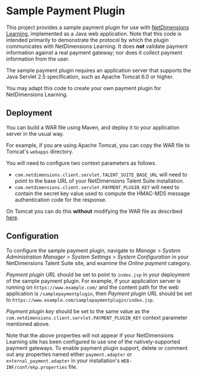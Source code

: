 Sample Payment Plugin
=====================

This project provides a sample payment plugin for use with [NetDimensions
Learning](http://www.netdimensions.com/talent-management-suite/learning-management-system-lms.php),
implemented as a Java web application. Note that this code is intended primarily
to demonstrate the protocol by which the plugin communicates with NetDimensions
Learning. It does **not** validate payment information against a real payment
gateway; nor does it collect payment information from the user.

The sample payment plugin requires an application server that supports the Java
Servlet 2.5 specification, such as Apache Tomcat 6.0 or higher.

You may adapt this code to create your own payment plugin for NetDimensions
Learning.

Deployment
----------

You can build a WAR file using Maven, and deploy it to your application server in the usual way.

For example, if you are using Apache Tomcat, you can copy the WAR file to Tomcat's `webapps` directory.

You will need to configure two context parameters as follows.

* `com.netdimensions.client.servlet.TALENT_SUITE_BASE_URL` will need to point to
  the base URL of your NetDimensions Talent Suite installation.
* `com.netdimensions.client.servlet.PAYMENT_PLUGIN_KEY` will need to contain the
  secret key value used to compute the HMAC-MD5 message authentication code for
  the response.
  
On Tomcat you can do this **without** modifying the WAR file as described
[here](https://tomcat.apache.org/tomcat-7.0-doc/config/context.html#Context_Parameters).

Configuration
-------------

To configure the sample payment plugin, navigate to *Manage* > *System
Administration Manager* > *System Settings* > *System Configuration* in your
NetDimensions Talent Suite site, and examine the *Online payment* category.

*Payment plugin URL* should be set to point to `index.jsp` in
your deployment of the sample payment plugin. For example, if your application
server is running on `https://www.example.com/` and the content path for the web
application is `/samplepaymentplugin`, then *Payment plugin URL* should be set
to `https://www.example.com/samplepaymentplugin/index.jsp`.

*Payment plugin key* should be set to the same value as the
`com.netdimensions.client.servlet.PAYMENT_PLUGIN_KEY` context parameter
mentioned above.

Note that the above properties will not appear if your NetDimensions Learning
site has been configured to use one of the natively-supported payment
gateways. To enable payment plugin support, delete or comment out any properties
named either `payment.adapter` or `external_payment.adapter` in your
installation's `WEB-INF/conf/ekp.properties` file.
